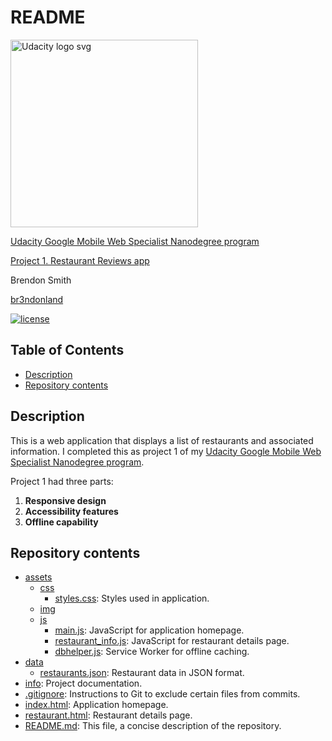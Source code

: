 # README

<a href="https://www.udacity.com/">
  <img src="https://s3-us-west-1.amazonaws.com/udacity-content/rebrand/svg/logo.min.svg" width="300" alt="Udacity logo svg">
</a>

[Udacity Google Mobile Web Specialist Nanodegree program](https://www.udacity.com/course/mobile-web-specialist-nanodegree--nd024)

[Project 1. Restaurant Reviews app](https://github.com/br3ndonland/udacity-google-mws-p1)

Brendon Smith

[br3ndonland](https://github.com/br3ndonland)

[![license](https://img.shields.io/badge/license-MIT-blue.svg?longCache=true&style=for-the-badge)](https://choosealicense.com/)

## Table of Contents <!-- omit in toc -->

- [Description](#description)
- [Repository contents](#repository-contents)

## Description

This is a web application that displays a list of restaurants and associated information. I completed this as project 1 of my [Udacity Google Mobile Web Specialist Nanodegree program](https://www.udacity.com/course/mobile-web-specialist-nanodegree--nd024).

Project 1 had three parts:

1. **Responsive design**
2. **Accessibility features**
3. **Offline capability**

## Repository contents

- [assets](assets)
  - [css](assets/css)
    - [styles.css](assets/css/styles.css): Styles used in application.
  - [img](assets/img)
  - [js](assets/js)
    - [main.js](assets/js/main.js): JavaScript for application homepage.
    - [restaurant_info.js](assets/js/restaurant_info.js): JavaScript for restaurant details page.
    - [dbhelper.js](assets/js/dbhelper.js): Service Worker for offline caching.
- [data](data)
  - [restaurants.json](data/restaurants.json): Restaurant data in JSON format.
- [info](info): Project documentation.
- [.gitignore](.gitignore): Instructions to Git to exclude certain files from commits.
- [index.html](index.html): Application homepage.
- [restaurant.html](restaurant.html): Restaurant details page.
- [README.md](README.md): This file, a concise description of the repository.
